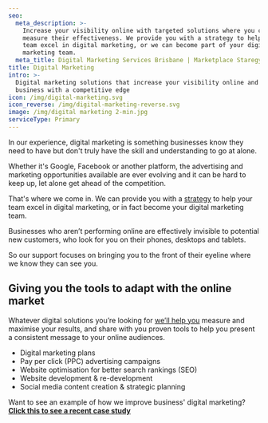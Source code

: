 ```yaml
---
seo:
  meta_description: >-
    Increase your visibility online with targeted solutions where you can
    measure their effectiveness. We provide you with a strategy to help your
    team excel in digital marketing, or we can become part of your digital
    marketing team.
  meta_title: Digital Marketing Services Brisbane | Marketplace Staregy Solutions
title: Digital Marketing
intro: >-
  Digital marketing solutions that increase your visibility online and arm your
  business with a competitive edge
icon: /img/digital-marketing.svg
icon_reverse: /img/digital-marketing-reverse.svg
image: /img/digital marketing 2-min.jpg
serviceType: Primary
---
```

In our experience, digital marketing is something businesses know they need to have but don't truly have the skill and understanding to go at alone.

Whether it's Google, Facebook or another platform, the advertising and marketing opportunities available are ever evolving and it can be hard to keep up, let alone get ahead of the competition.

That's where we come in. We can provide you with a [strategy](https://marketplacestrategysolutions.com.au/services/marketing-strategy/) to help your team excel in digital marketing, or in fact become your digital marketing team.

Businesses who aren’t performing online are effectively invisible to potential new customers, who look for you on their phones, desktops and tablets.

So our support focuses on bringing you to the front of their eyeline where we know they can see you.

## Giving you the tools to adapt with the online market

Whatever digital solutions you’re looking for [we’ll help you](https://marketplacestrategysolutions.com.au/) measure and maximise your results, and share with you proven tools to help you present a consistent message to your online audiences.

* Digital marketing plans
* Pay per click (PPC) advertising campaigns
* Website optimisation for better search rankings (SEO)
* Website development & re-development
* Social media content creation & strategic planning

Want to see an example of how we improve business' digital marketing? [**Click this to see a recent case study**](https://marketplacestrategysolutions.com.au/work/350-more-leads-in-4-weeks/)
